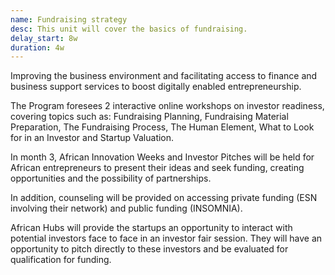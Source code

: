 ```yaml
---
name: Fundraising strategy
desc: This unit will cover the basics of fundraising.
delay_start: 8w
duration: 4w
---
```


Improving the business environment and facilitating access to finance and business support services to boost digitally enabled entrepreneurship.

The Program foresees 2 interactive online workshops on investor readiness, covering topics such as: Fundraising Planning, Fundraising Material Preparation, The Fundraising Process, The Human Element, What to Look for in an Investor and Startup Valuation.

In month 3, African Innovation Weeks and Investor Pitches will be held for African entrepreneurs to present their ideas and seek funding, creating opportunities and the possibility of partnerships.

In addition, counseling will be provided on accessing private funding (ESN involving their network) and public funding (INSOMNIA).

African Hubs will provide the startups an opportunity to interact with potential investors face to face in an investor fair session. They will have an opportunity to pitch directly to these investors and be evaluated for qualification for funding.  
